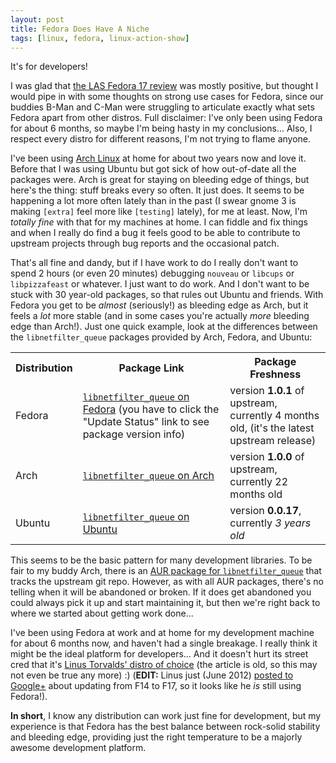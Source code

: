 ```yaml
---
layout: post
title: Fedora Does Have A Niche
tags: [linux, fedora, linux-action-show]
---
```


It's for developers!

I was glad that
[the LAS Fedora 17 review](http://www.jupiterbroadcasting.com/19962/fedora-17-review-las-s22e01/)
was mostly positive, but thought I would pipe in with some thoughts on
strong use cases for Fedora, since our buddies B-Man and C-Man were
struggling to articulate exactly what sets Fedora apart from other
distros. Full disclaimer: I've only been using Fedora for about 6
months, so maybe I'm being hasty in my conclusions... Also, I respect
every distro for different reasons, I'm not trying to flame anyone.

I've been using [Arch Linux](http://www.archlinux.org/) at home for
about two years now and love it. Before that I was using Ubuntu but
got sick of how out-of-date all the packages were. Arch is great for
staying on bleeding edge of things, but here's the thing: stuff breaks
every so often. It just does. It seems to be happening a lot more
often lately than in the past (I swear gnome 3 is making `[extra]`
feel more like `[testing]` lately), for me at least. Now, I'm *totally
fine* with that for my machines at home. I can fiddle and fix things
and when I really do find a bug it feels good to be able to contribute
to upstream projects through bug reports and the occasional patch.

That's all fine and dandy, but if I have work to do I really don't
want to spend 2 hours (or even 20 minutes) debugging `nouveau` or
`libcups` or `libpizzafeast` or whatever. I just want to do work. And
I don't want to be stuck with 30 year-old packages, so that rules out
Ubuntu and friends. With Fedora you get to be *almost* (seriously!) as
bleeding edge as Arch, but it feels a *lot* more stable (and in some
cases you're actually *more* bleeding edge than Arch!). Just one quick
example, look at the differences between the `libnetfilter_queue`
packages provided by Arch, Fedora, and Ubuntu:

<table>
<tr>
<th>Distribution</th>
<th>Package Link</th>
<th>Package Freshness</th>
</tr>

<tr>
<td>Fedora</td>
<td><a href="https://admin.fedoraproject.org/pkgdb/acls/name/libnetfilter_queue"><code>libnetfilter_queue</code> on Fedora</a> (you have to click the "Update Status" link to see package version info)</td>
<td>version <b>1.0.1</b> of upstream, currently 4 months old, (it's the
latest upstream release)</td>
</tr>

<tr>
<td>Arch</td>
<td><a href="http://www.archlinux.org/packages/community/i686/libnetfilter_queue/"><code>libnetfilter_queue</code> on Arch</a></td>
<td>version <b>1.0.0</b> of upstream, currently 22 months old </td>
</tr>

<tr>
<td>Ubuntu</td>
<td><a href="http://packages.ubuntu.com/precise/libnetfilter-queue-dev"><code>libnetfilter_queue</code> on Ubuntu</a></td>
<td>version <b>0.0.17</b>, currently <i>3 years old</i> </td>
</tr>

</table>

This seems to be the basic pattern for many development libraries. To
be fair to my buddy Arch, there is an
[AUR package for `libnetfilter_queue`](https://aur.archlinux.org/packages.php?ID=59142)
that tracks the upstream git repo. However, as with all AUR packages,
there's no telling when it will be abandoned or broken. If it does get
abandoned you could always pick it up and start maintaining it, but
then we're right back to where we started about getting work done...

I've been using Fedora at work and at home for my development machine
for about 6 months now, and haven't had a single breakage. I really
think it might be the ideal platform for developers... And it doesn't
hurt its street cred that it's
[Linus Torvalds' distro of choice](http://news.oreilly.com/2008/07/linux-torvalds-on-linux-distri.html)
(the article is old, so this may not even be true any more) :)
(**EDIT:** Linus just (June 2012)
[posted to Google+](https://plus.google.com/u/0/102150693225130002912/posts/UkoAaLDpF4i)
about updating from F14 to F17, so it looks like he *is* still using
Fedora!).

**In short**, I know any distribution can work just fine for
development, but my experience is that Fedora has the best balance
between rock-solid stability and bleeding edge, providing just the
right temperature to be a majorly awesome development platform.
